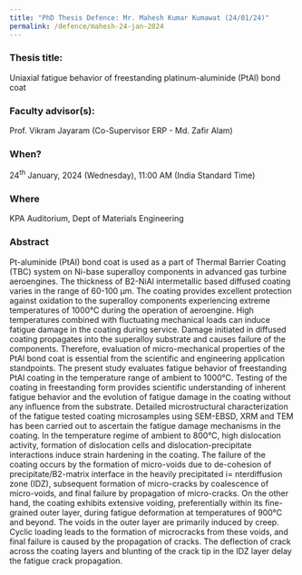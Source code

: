 ```yaml
---
title: "PhD Thesis Defence: Mr. Mahesh Kumar Kumawat (24/01/24)"
permalink: /defence/mahesh-24-jan-2024
---
```

### Thesis title:
Uniaxial fatigue behavior of freestanding platinum-aluminide (PtAl) bond coat

### Faculty advisor(s):
Prof. Vikram Jayaram (Co-Supervisor ERP - Md. Zafir Alam)

### When?
24<sup>th</sup> January, 2024 (Wednesday), 11:00 AM (India Standard Time)

### Where
KPA Auditorium, Dept of Materials Engineering

### Abstract
Pt-aluminide (PtAl) bond coat is used as a part of Thermal Barrier  Coating (TBC) system on Ni-base superalloy components in advanced gas  turbine aeroengines. The thickness of B2-NiAl intermetallic based  diffused coating varies in the range of 60-100 µm. The coating provides  excellent protection against oxidation to the superalloy components  experiencing extreme temperatures of 1000°C during the operation of  aeroengine. High temperatures combined with fluctuating mechanical loads  can induce fatigue damage in the coating during service. Damage  initiated in diffused coating propagates into the superalloy substrate  and causes failure of the components. Therefore, evaluation of  micro-mechanical properties of the PtAl bond coat is essential from the  scientific and engineering application standpoints. The present study  evaluates fatigue behavior of freestanding PtAl coating in the  temperature range of ambient to 1000°C. Testing of the coating in  freestanding form provides scientific understanding of inherent fatigue  behavior and the evolution of fatigue damage in the coating without any  influence from the substrate.
Detailed microstructural characterization of the fatigue tested coating  microsamples using SEM-EBSD, XRM and TEM has been carried out to  ascertain the fatigue damage mechanisms in the coating. In the  temperature regime of ambient to 800°C, high dislocation activity,  formation of dislocation cells and dislocation-precipitate interactions  induce strain hardening in the coating. The failure of the coating  occurs by the formation of micro-voids due to de-cohesion of  precipitate/B2-matrix interface in the heavily precipitated i= nterdiffusion zone (IDZ), subsequent formation of micro-cracks by coalescence of micro-voids, and final failure by propagation of  micro-cracks. On the other hand, the coating exhibits extensive voiding,  preferentially within its fine-grained outer layer, during fatigue  deformation at temperatures of 900°C and beyond. The voids in the outer  layer are primarily induced by creep. Cyclic loading leads to the  formation of microcracks from these voids, and final failure is caused  by the propagation of cracks. The deflection of crack across the coating  layers and blunting of the crack tip in the IDZ layer delay the fatigue  crack propagation.
